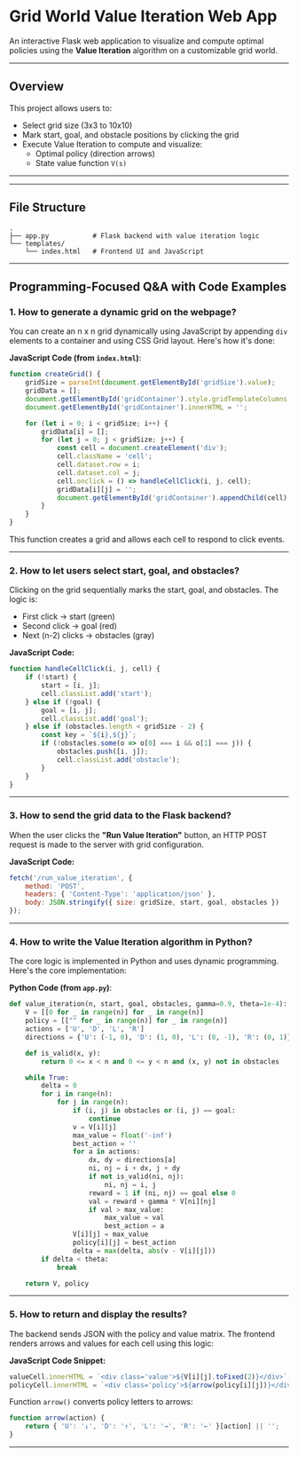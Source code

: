 # Grid World Value Iteration Web App

An interactive Flask web application to visualize and compute optimal policies using the **Value Iteration** algorithm on a customizable grid world.

---

## Overview
This project allows users to:
- Select grid size (3x3 to 10x10)
- Mark start, goal, and obstacle positions by clicking the grid
- Execute Value Iteration to compute and visualize:
  - Optimal policy (direction arrows)
  - State value function `V(s)`

---


---

## File Structure
```
.
├── app.py           # Flask backend with value iteration logic
└── templates/
    └── index.html   # Frontend UI and JavaScript
```

---

## Programming-Focused Q&A with Code Examples

### 1. **How to generate a dynamic grid on the webpage?**
You can create an n x n grid dynamically using JavaScript by appending `div` elements to a container and using CSS Grid layout. Here's how it's done:

**JavaScript Code (from `index.html`)**:
```javascript
function createGrid() {
    gridSize = parseInt(document.getElementById('gridSize').value);
    gridData = [];
    document.getElementById('gridContainer').style.gridTemplateColumns = `repeat(${gridSize}, 50px)`;
    document.getElementById('gridContainer').innerHTML = '';

    for (let i = 0; i < gridSize; i++) {
        gridData[i] = [];
        for (let j = 0; j < gridSize; j++) {
            const cell = document.createElement('div');
            cell.className = 'cell';
            cell.dataset.row = i;
            cell.dataset.col = j;
            cell.onclick = () => handleCellClick(i, j, cell);
            gridData[i][j] = '';
            document.getElementById('gridContainer').appendChild(cell);
        }
    }
}
```
This function creates a grid and allows each cell to respond to click events.

---

### 2. **How to let users select start, goal, and obstacles?**
Clicking on the grid sequentially marks the start, goal, and obstacles. The logic is:
- First click → start (green)
- Second click → goal (red)
- Next (n-2) clicks → obstacles (gray)

**JavaScript Code:**
```javascript
function handleCellClick(i, j, cell) {
    if (!start) {
        start = [i, j];
        cell.classList.add('start');
    } else if (!goal) {
        goal = [i, j];
        cell.classList.add('goal');
    } else if (obstacles.length < gridSize - 2) {
        const key = `${i},${j}`;
        if (!obstacles.some(o => o[0] === i && o[1] === j)) {
            obstacles.push([i, j]);
            cell.classList.add('obstacle');
        }
    }
}
```

---

### 3. **How to send the grid data to the Flask backend?**
When the user clicks the **"Run Value Iteration"** button, an HTTP POST request is made to the server with grid configuration.

**JavaScript Code:**
```javascript
fetch('/run_value_iteration', {
    method: 'POST',
    headers: { 'Content-Type': 'application/json' },
    body: JSON.stringify({ size: gridSize, start, goal, obstacles })
});
```

---

### 4. **How to write the Value Iteration algorithm in Python?**
The core logic is implemented in Python and uses dynamic programming. Here's the core implementation:

**Python Code (from `app.py`)**:
```python
def value_iteration(n, start, goal, obstacles, gamma=0.9, theta=1e-4):
    V = [[0 for _ in range(n)] for _ in range(n)]
    policy = [["" for _ in range(n)] for _ in range(n)]
    actions = ['U', 'D', 'L', 'R']
    directions = {'U': (-1, 0), 'D': (1, 0), 'L': (0, -1), 'R': (0, 1)}

    def is_valid(x, y):
        return 0 <= x < n and 0 <= y < n and (x, y) not in obstacles

    while True:
        delta = 0
        for i in range(n):
            for j in range(n):
                if (i, j) in obstacles or (i, j) == goal:
                    continue
                v = V[i][j]
                max_value = float('-inf')
                best_action = ''
                for a in actions:
                    dx, dy = directions[a]
                    ni, nj = i + dx, j + dy
                    if not is_valid(ni, nj):
                        ni, nj = i, j
                    reward = 1 if (ni, nj) == goal else 0
                    val = reward + gamma * V[ni][nj]
                    if val > max_value:
                        max_value = val
                        best_action = a
                V[i][j] = max_value
                policy[i][j] = best_action
                delta = max(delta, abs(v - V[i][j]))
        if delta < theta:
            break

    return V, policy
```

---

### 5. **How to return and display the results?**
The backend sends JSON with the policy and value matrix. The frontend renders arrows and values for each cell using this logic:

**JavaScript Code Snippet:**
```javascript
valueCell.innerHTML = `<div class='value'>${V[i][j].toFixed(2)}</div>`;
policyCell.innerHTML = `<div class='policy'>${arrow(policy[i][j])}</div>`;
```

Function `arrow()` converts policy letters to arrows:
```javascript
function arrow(action) {
    return { 'U': '↓', 'D': '↑', 'L': '→', 'R': '←' }[action] || '';
}
```

---


